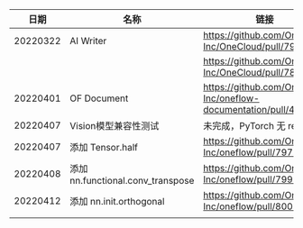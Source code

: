 
| 日期     | 名称                              | 链接                                                         |
| -------- | --------------------------------- | ------------------------------------------------------------ |
| 20220322 | AI Writer                         | https://github.com/Oneflow-Inc/OneCloud/pull/79              |
|          |                                   | https://github.com/Oneflow-Inc/OneCloud/pull/78              |
| 20220401 | OF Document                       | https://github.com/Oneflow-Inc/oneflow-documentation/pull/458 |
| 20220407 | Vision模型兼容性测试              | 未完成，PyTorch 无 regionvit                                 |
| 20220407 | 添加 Tensor.half                  | https://github.com/Oneflow-Inc/oneflow/pull/7971             |
| 20220408 | 添加 nn.functional.conv_transpose | https://github.com/Oneflow-Inc/oneflow/pull/7991             |
| 20220412 | 添加 nn.init.orthogonal           | https://github.com/Oneflow-Inc/oneflow/pull/8009             |
|          |                                   |                                                              |

